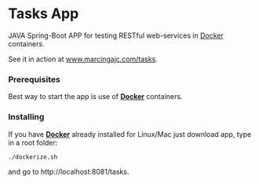 # Tasks App 

JAVA Spring-Boot APP for testing RESTful web-services in [Docker](www.docker.com) containers. 

See it in action at www.marcingajc.com/tasks.

### Prerequisites

Best way to start the app is use of <b>[Docker](https://docs.docker.com/engine/installation/)</b> containers. 

### Installing

If you have <b>[Docker](https://docs.docker.com/engine/installation/)</b> already installed for Linux/Mac just download app, type in a root folder:

```
./dockerize.sh 
```
and go to http://localhost:8081/tasks.




